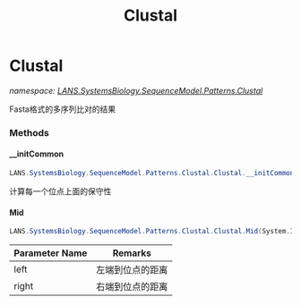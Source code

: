 ﻿---
title: Clustal
---

# Clustal
_namespace: [LANS.SystemsBiology.SequenceModel.Patterns.Clustal](N-LANS.SystemsBiology.SequenceModel.Patterns.Clustal.html)_

Fasta格式的多序列比对的结果

### Methods

#### __initCommon
```csharp
LANS.SystemsBiology.SequenceModel.Patterns.Clustal.Clustal.__initCommon
```
计算每一个位点上面的保守性

#### Mid
```csharp
LANS.SystemsBiology.SequenceModel.Patterns.Clustal.Clustal.Mid(System.Int32,System.Int32)
```


|Parameter Name|Remarks|
|--------------|-------|
|left|左端到位点的距离|
|right|右端到位点的距离|





